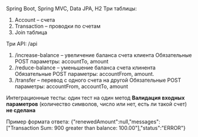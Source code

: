 Spring Boot, Spring MVC, Data JPA, H2
Три таблицы:
1.	Account – счета
2.	Transaction – проводки по счетам
3.	Join таблица

Три API:
    /api
1.	/increase-balance – увеличение баланса счета клиента
Обязательные POST параметры: accountTo, amount
2.	/reduce-balance – уменьшение баланса счета клинента
Обязательные POST параметры: accountFrom, amount.
3.	/transfer – перевод с одного счета на другой
Обязательные POST параметры: accountFrom, accountTo, amount

Интеграционные тесты: один тест на один метод
**Валидация входных параметров** (количество символов, число или нет, есть ли такой счет) **не сделана** 

Пример формата ответа: {"renewedAmount":null,"messages":["Transaction Sum: 900 greater than balance: 100.00"],"status":"ERROR"}


